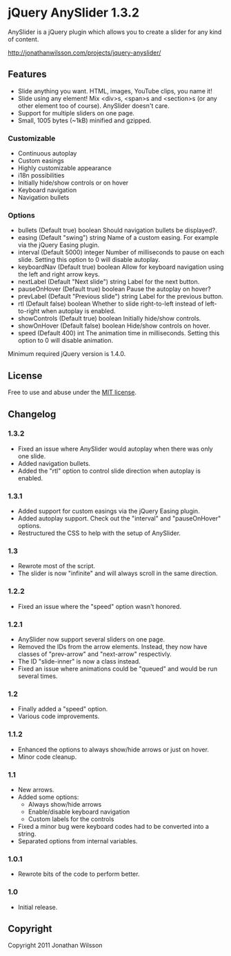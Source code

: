 # jQuery AnySlider 1.3.2
AnySlider is a jQuery plugin which allows you to create a slider for any kind of content.

http://jonathanwilsson.com/projects/jquery-anyslider/

## Features
* Slide anything you want. HTML, images, YouTube clips, you name it!
* Slide using any element! Mix &lt;div&gt;s, &lt;span&gt;s and &lt;section&gt;s (or any other element too of course). AnySlider doesn't care.
* Support for multiple sliders on one page.
* Small, 1005 bytes (~1kB) minified and gzipped.

### Customizable
* Continuous autoplay
* Custom easings
* Highly customizable appearance
* i18n possibilities
* Initially hide/show controls or on hover
* Keyboard navigation
* Navigation bullets

### Options
* bullets (Default true) boolean Should navigation bullets be displayed?.
* easing (Default "swing") string Name of a custom easing. For example via the jQuery Easing plugin.
* interval (Default 5000) integer Number of milliseconds to pause on each slide. Setting this option to 0 will disable autoplay.
* keyboardNav (Default true) boolean Allow for keyboard navigation using the left and right arrow keys.
* nextLabel (Default "Next slide") string Label for the next button.
* pauseOnHover (Default true) boolean Pause the autoplay on hover?
* prevLabel (Default "Previous slide") string Label for the previous button.
* rtl (Default false) boolean Whether to slide right-to-left instead of left-to-right when autoplay is enabled.
* showControls (Default true) boolean Initially hide/show controls.
* showOnHover (Default false) boolean Hide/show controls on hover.
* speed (Default 400) int The animation time in milliseconds. Setting this option to 0 will disable animation.

Minimum required jQuery version is 1.4.0.

## License
Free to use and abuse under the [MIT license](http://www.opensource.org/licenses/mit-license.php).

## Changelog
### 1.3.2
* Fixed an issue where AnySlider would autoplay when there was only one slide.
* Added navigation bullets.
* Added the "rtl" option to control slide direction when autoplay is enabled.

### 1.3.1
* Added support for custom easings via the jQuery Easing plugin.
* Added autoplay support. Check out the "interval" and "pauseOnHover" options.
* Restructured the CSS to help with the setup of AnySlider.

### 1.3
* Rewrote most of the script.
* The slider is now "infinite" and will always scroll in the same direction.

### 1.2.2
* Fixed an issue where the "speed" option wasn't honored.

### 1.2.1
* AnySlider now support several sliders on one page.
* Removed the IDs from the arrow elements. Instead, they now have classes of "prev-arrow" and "next-arrow" respectivly.
* The ID "slide-inner" is now a class instead.
* Fixed an issue where animations could be "queued" and would be run several times.

### 1.2
* Finally added a "speed" option.
* Various code improvements.

### 1.1.2
* Enhanced the options to always show/hide arrows or just on hover.
* Minor code cleanup.

### 1.1
* New arrows.
* Added some options:
    * Always show/hide arrows
    * Enable/disable keyboard navigation
    * Custom labels for the controls
* Fixed a minor bug were keyboard codes had to be converted into a string.
* Separated options from internal variables.

### 1.0.1
* Rewrote bits of the code to perform better.

### 1.0
* Initial release.

## Copyright
Copyright 2011 Jonathan Wilsson